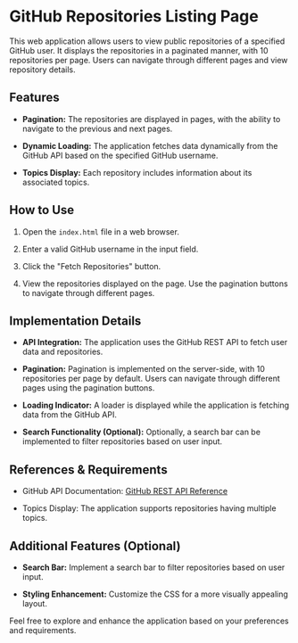 # GitHub Repositories Listing Page

This web application allows users to view public repositories of a specified GitHub user. It displays the repositories in a paginated manner, with 10 repositories per page. Users can navigate through different pages and view repository details.

## Features

- **Pagination:** The repositories are displayed in pages, with the ability to navigate to the previous and next pages.

- **Dynamic Loading:** The application fetches data dynamically from the GitHub API based on the specified GitHub username.

- **Topics Display:** Each repository includes information about its associated topics.

## How to Use

1. Open the `index.html` file in a web browser.

2. Enter a valid GitHub username in the input field.

3. Click the "Fetch Repositories" button.

4. View the repositories displayed on the page. Use the pagination buttons to navigate through different pages.

## Implementation Details

- **API Integration:** The application uses the GitHub REST API to fetch user data and repositories.

- **Pagination:** Pagination is implemented on the server-side, with 10 repositories per page by default. Users can navigate through different pages using the pagination buttons.

- **Loading Indicator:** A loader is displayed while the application is fetching data from the GitHub API.

- **Search Functionality (Optional):** Optionally, a search bar can be implemented to filter repositories based on user input.

## References & Requirements

- GitHub API Documentation: [GitHub REST API Reference](https://docs.github.com/en/rest/reference)

- Topics Display: The application supports repositories having multiple topics.

## Additional Features (Optional)

- **Search Bar:** Implement a search bar to filter repositories based on user input.

- **Styling Enhancement:** Customize the CSS for a more visually appealing layout.

Feel free to explore and enhance the application based on your preferences and requirements.
